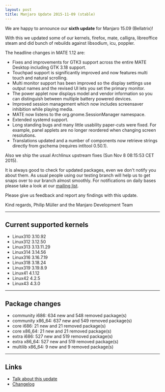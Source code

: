 ```yaml
---
layout: post
title: Manjaro Update 2015-11-09 (stable)
---
```


We are happy to announce our **sixth update** for Manjaro 15.09 (Bellatrix)!

With this we updated some of our kernels, firefox, mate, calligra, libreoffice steam and did bunch of rebuilds against libsodium, icu, poppler.

The headline changes in MATE 1.12 are:

* Fixes and improvements for GTK3 support across the entire MATE Desktop including GTK 3.18 support.
* Touchpad support is significantly improved and now features multi touch and natural scrolling.
* Multi monitor support has been improved so the display settings use output names and the revised UI lets you set the primary monitor.
* The power applet now displays model and vendor information so you can distinguish between multiple battery powered devices.
* Improved session management which now includes screensaver inhibition while playing media.
* MATE now listens to the org.gnome.SessionManager namespace.
* Extended systemd support.
* Long standing bugs and many little usability paper-cuts were fixed. For example, panel applets are no longer reordered when changing screen resolutions.
* Translations updated and a number of components now retrieve strings directly from gschema (requires intltool 0.50.1).

Also we ship the usual Archlinux upstream fixes (Sun Nov 8 08:15:53 CET 2015).

It is always good to check for updated packages, even we don't notify you about them. As usual people using our testing branch will help us to get snaps over to our branch almost smoothly. For notifications on daily bases please take a look at our [mailing list](https://lists.manjaro.org/pipermail/manjaro-packages/).

Please give us feedback and report any findings with this update.

Kind regards,
Philip Müller and the Manjaro Development Team

----

## Current supported kernels

* Linux310 3.10.92
* Linux312 3.12.50
* Linux313 3.13.11.29
* Linux314 3.14.56
* Linux316 3.16.7.19
* Linux318 3.18.24
* Linux319 3.19.8.9
* Linux41  4.1.12
* Linux42  4.2.5
* Linux43  4.3.0

----

## Package changes

* community i686:  634 new and 548 removed package(s)
* community x86_64:  637 new and 549 removed package(s)
* core i686:  21 new and 21 removed package(s)
* core x86_64:  21 new and 21 removed package(s)
* extra i686:  527 new and 519 removed package(s)
* extra x86_64:  527 new and 519 removed package(s)
* multilib x86_64:  9 new and 9 removed package(s)

----

## Links

* [Talk about this update](https://forum.manjaro.org/index.php?topic=28182.0)
* [Changelog](https://lists.manjaro.org/pipermail/manjaro-packages/Week-of-Mon-20151109/004865.html)
